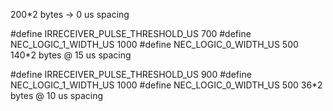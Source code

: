 200*2 bytes -> 0 us spacing



#define IRRECEIVER_PULSE_THRESHOLD_US 700
#define NEC_LOGIC_1_WIDTH_US 1000
#define NEC_LOGIC_0_WIDTH_US 500
140*2 bytes @ 15 us spacing


#define IRRECEIVER_PULSE_THRESHOLD_US 900
#define NEC_LOGIC_1_WIDTH_US 1000
#define NEC_LOGIC_0_WIDTH_US 500
36*2 bytes @ 10 us spacing
